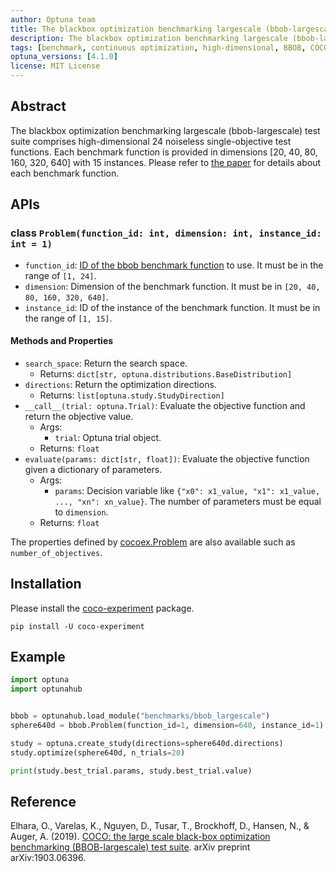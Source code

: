 ```yaml
---
author: Optuna team
title: The blackbox optimization benchmarking largescale (bbob-largescale) test suite
description: The blackbox optimization benchmarking largescale (bbob-largescale) test suite consists of high-dimensional 24 noiseless single-objective test functions including Sphere, Ellipsoidal, Rastrigin, Rosenbrock, etc. This package is a wrapper of the COCO (COmparing Continuous Optimizers) experiments library.
tags: [benchmark, continuous optimization, high-dimensional, BBOB, COCO]
optuna_versions: [4.1.0]
license: MIT License
---
```


## Abstract

The blackbox optimization benchmarking largescale (bbob-largescale) test suite comprises high-dimensional 24 noiseless single-objective test functions. Each benchmark function is provided in dimensions \[20, 40, 80, 160, 320, 640\] with 15 instances. Please refer to [the paper](https://arxiv.org/abs/1903.06396) for details about each benchmark function.

## APIs

### class `Problem(function_id: int, dimension: int, instance_id: int = 1)`

- `function_id`: [ID of the bbob benchmark function](https://numbbo.github.io/coco/testsuites/bbob-largescale) to use. It must be in the range of `[1, 24]`.
- `dimension`: Dimension of the benchmark function. It must be in `[20, 40, 80, 160, 320, 640]`.
- `instance_id`: ID of the instance of the benchmark function. It must be in the range of `[1, 15]`.

#### Methods and Properties

- `search_space`: Return the search space.
  - Returns: `dict[str, optuna.distributions.BaseDistribution]`
- `directions`: Return the optimization directions.
  - Returns: `list[optuna.study.StudyDirection]`
- `__call__(trial: optuna.Trial)`: Evaluate the objective function and return the objective value.
  - Args:
    - `trial`: Optuna trial object.
  - Returns: `float`
- `evaluate(params: dict[str, float])`: Evaluate the objective function given a dictionary of parameters.
  - Args:
    - `params`: Decision variable like `{"x0": x1_value, "x1": x1_value, ..., "xn": xn_value}`. The number of parameters must be equal to `dimension`.
  - Returns: `float`

The properties defined by [cocoex.Problem](https://numbbo.github.io/coco-doc/apidocs/cocoex/cocoex.Problem.html) are also available such as `number_of_objectives`.

## Installation

Please install the [coco-experiment](https://github.com/numbbo/coco-experiment/tree/main/build/python) package.

```shell
pip install -U coco-experiment
```

## Example

```python
import optuna
import optunahub


bbob = optunahub.load_module("benchmarks/bbob_largescale")
sphere640d = bbob.Problem(function_id=1, dimension=640, instance_id=1)

study = optuna.create_study(directions=sphere640d.directions)
study.optimize(sphere640d, n_trials=20)

print(study.best_trial.params, study.best_trial.value)
```

## Reference

Elhara, O., Varelas, K., Nguyen, D., Tusar, T., Brockhoff, D., Hansen, N., & Auger, A. (2019). [COCO: the large scale black-box optimization benchmarking (BBOB-largescale) test suite](https://arxiv.org/abs/1903.06396). arXiv preprint arXiv:1903.06396.
